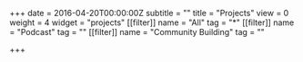 +++
date = 2016-04-20T00:00:00Z
subtitle = ""
title = "Projects"
view = 0
weight = 4
widget = "projects"
[[filter]]
name = "All"
tag = "*"
[[filter]]
name = "Podcast"
tag = ""
[[filter]]
name = "Community Building"
tag = ""

+++
